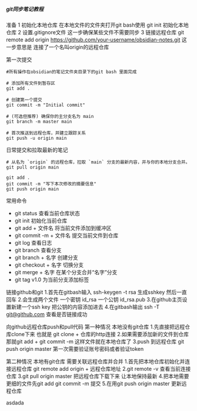 

##### git同步笔记教程


准备
1 初始化本地仓库 在本地文件的文件夹打开git bash使用 git init 初始化本地仓库
2 设置.gitignore文件 这一步确保某些文件不需要同步
3 链接远程仓库 git remote add origin https://github.com/your-username/obsidian-notes.git
这一步意思是 连接了一个名叫origin的远程仓库

第一次提交
``` 
#所有操作在obsidian的笔记文件夹目录下的git bash 里面完成

# 添加所有文件到暂存区
git add .

# 创建第一个提交
git commit -m "Initial commit"

# (可选但推荐) 确保你的主分支名为 main
git branch -m master main

# 首次推送到远程仓库，并建立跟踪关系
git push -u origin main
```

日常提交和拉取最新的笔记
```
# 从名为 `origin` 的远程仓库，拉取 `main` 分支的最新内容，并与你的本地分支合并。
git pull origin main

git add .
git commit -m "写下本次修改的摘要信息"
git push origin main
```










常用命令
- git status 查看当前仓库状态
- git init 初始化当前仓库
- git add + 文件名 将当前文件添加到缓冲区
- git commit -m + 文件名 提交当前文件到仓库
- git log 查看日志
- git branch 查看分支
- git branch + 名字 创建分支
- git checkout + 名字 切换分支
- git merge + 名字 在某个分支合并“名字”分支
- git tag v1.0 为当前分支添加标签


链接github和git
1.首先在gitbash输入 ssh-keygen -t rsa 生成sshkey 然后一直回车
2.会生成两个文件 一个密钥 id_rsa  一个公钥  id_rsa.pub
3.在github主页设置新建一个ssh key 把公钥的内容添加进去
4.在gitbash输出 ssh -T git@github.com 查看是否链接成功

向github远程仓库push和pull代码
第一种情况 本地没有git仓库
1.先直接把远程仓库clone下来 也就是 git clone + 仓库的http连接
2.如果需要添加新的文件到仓库 那就git add + git commit -m 这样文件就在本地仓库了
3.push 到远程仓库 git push origin master 第一次需要验证账号密码或者验证token

第二种情况 本地有git仓库 需要关联远程仓库并合并
1.首先把本地仓库初始化并连接远程仓库 git remote add origin + 远程仓库地址
2.git remote -v 查看当前连接仓库
3.git pull origin master  把远程仓库下载下来 让本地保持最新
4.把本地需要更细的文件先git add git commit -m 提交
5.在用git push origin master 更新远程仓库

asdada